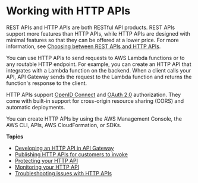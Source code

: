 # Working with HTTP APIs<a name="http-api"></a>

REST APIs and HTTP APIs are both RESTful API products\. REST APIs support more features than HTTP APIs, while HTTP APIs are designed with minimal features so that they can be offered at a lower price\. For more information, see [Choosing between REST APIs and HTTP APIs](http-api-vs-rest.md)\.

You can use HTTP APIs to send requests to AWS Lambda functions or to any routable HTTP endpoint\. For example, you can create an HTTP API that integrates with a Lambda function on the backend\. When a client calls your API, API Gateway sends the request to the Lambda function and returns the function's response to the client\.

HTTP APIs support [OpenID Connect](https://openid.net/connect/) and [OAuth 2\.0](https://oauth.net/2/) authorization\. They come with built\-in support for cross\-origin resource sharing \(CORS\) and automatic deployments\.

You can create HTTP APIs by using the AWS Management Console, the AWS CLI, APIs, AWS CloudFormation, or SDKs\.

**Topics**
+ [Developing an HTTP API in API Gateway](http-api-develop.md)
+ [Publishing HTTP APIs for customers to invoke](http-api-publish.md)
+ [Protecting your HTTP API](http-api-protect.md)
+ [Monitoring your HTTP API](http-api-monitor.md)
+ [Troubleshooting issues with HTTP APIs](http-api-troubleshooting.md)